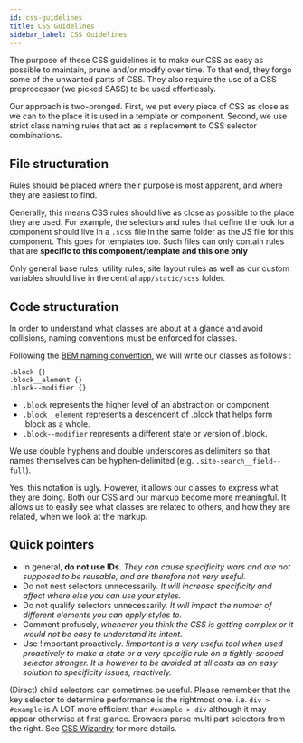 ```yaml
---
id: css-guidelines
title: CSS Guidelines
sidebar_label: CSS Guidelines
---
```


The purpose of these CSS guidelines is to make our CSS as easy as possible to maintain, prune and/or modify over time. To that end, they forgo some of the unwanted parts of CSS. They also require the use of a CSS preprocessor (we picked SASS) to be used effortlessly.

Our approach is two-pronged. First, we put every piece of CSS as close as we can to the place it is used in a template or component. Second, we use strict class naming rules that act as a replacement to CSS selector combinations.

## File structuration

Rules should be placed where their purpose is most apparent, and where they are easiest to find.

Generally, this means CSS rules should live as close as possible to the place they are used. For example, the selectors and rules that define the look for a component should live in a `.scss` file in the same folder as the JS file for this component. This goes for templates too. Such files can only contain rules that are __specific to this component/template and this one only__

Only general base rules, utility rules, site layout rules as well as our custom variables should live in the central `app/static/scss` folder.

## Code structuration

In order to understand what classes are about at a glance and avoid collisions, naming conventions must be enforced for classes.

Following the [BEM naming convention](http://getbem.com/introduction/), we will write our classes as follows :

    .block {}
    .block__element {}
    .block--modifier {}

- `.block` represents the higher level of an abstraction or component.
- `.block__element` represents a descendent of .block that helps form .block as a whole.
- `.block--modifier` represents a different state or version of .block.

We use double hyphens and double underscores as delimiters so that names themselves can be hyphen-delimited (e.g. `.site-search__field--full`).

Yes, this notation is ugly. However, it allows our classes to express what they are doing. Both our CSS and our markup become more meaningful. It allows us to easily see what classes are related to others, and how they are related, when we look at the markup.

## Quick pointers

- In general, __do not use IDs__. _They can cause specificity wars and are not supposed to be reusable, and are therefore not very useful._
- Do not nest selectors unnecessarily. _It will increase specificity and affect where else you can use your styles._
- Do not qualify selectors unnecessarily. _It will impact the number of different elements you can apply styles to._
- Comment profusely, _whenever you think the CSS is getting complex or it would not be easy to understand its intent._
- Use !important proactively. _!important is a very useful tool when used proactively to make a state or a very specific rule on a tightly-scoped selector stronger. It is however to be avoided at all costs as an easy solution to specificity issues, reactively._

(Direct) child selectors can sometimes be useful. Please remember that the key selector to determine performance is the rightmost one. i.e. `div > #example` is A LOT more efficient than `#example > div` although it may appear otherwise at first glance. Browsers parse multi part selectors from the right. See [CSS Wizardry](http://csswizardry.com/2011/09/writing-efficient-css-selectors/) for more details.
